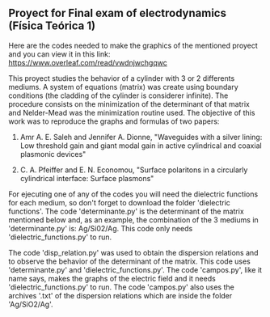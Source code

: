 ## Proyect for Final exam of electrodynamics (Física Teórica 1) 

Here are the codes needed to make the graphics of the mentioned proyect and you can view it in this link: 
https://www.overleaf.com/read/vwdnjwchgqwc

This proyect studies the behavior of a cylinder with 3 or 2 differents mediums. A system of equations (matrix) was create using boundary conditions (the cladding of the cylinder is considerer infinite). The procedure consists on the minimization of the determinant of that matrix and Nelder-Mead was the minimization routine used. The objective of this work was to reproduce the graphs and formulas of two papers: 

1) Amr A. E. Saleh and Jennifer A. Dionne, "Waveguides with a silver lining: Low threshold gain and giant modal gain
in active cylindrical and coaxial plasmonic devices"

2) C. A. Pfeiffer and E. N. Economou, "Surface polaritons in a circularly cylindrical interface: Surface plasmons"

For ejecuting one of any of the codes you will need the dielectric functions for each medium, so don't forget to download the folder 'dielectric functions'. The code 'determinante.py' is the determinant of the matrix mentioned below and, as an example, the combination of the 3 mediums in 'determinante.py' is: Ag/Si02/Ag. This code only needs 'dielectric_functions.py' to run. 

The code 'disp_relation.py' was used to obtain the dispersion relations and to observe the behavior of the determinant of the matrix. This code uses 'determinante.py' and 'dielectric_functions.py'. The code 'campos.py', like it name says, makes the graphs of the electric field and it needs 'dielectric_functions.py' to run. The code 'campos.py' also uses the archives '.txt' of the dispersion relations which are inside the folder 'Ag/SiO2/Ag'.  
